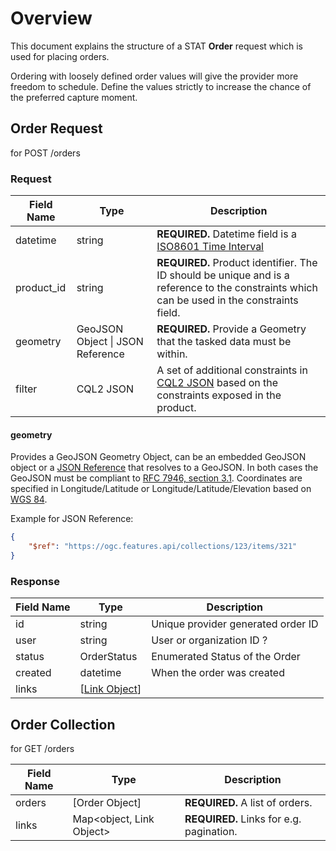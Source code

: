 # Overview

This document explains the structure of a STAT **Order** request which is used for placing orders. 

Ordering with loosely defined order values will give the provider more freedom to schedule. Define the values strictly to increase the chance of the preferred capture moment.

## Order Request

for POST /orders

### Request
| Field Name | Type                             | Description                                                  |
| ---------- | -------------------------------- | ------------------------------------------------------------ |
| datetime   | string                           | **REQUIRED.** Datetime field is a [ISO8601 Time Interval](https://en.wikipedia.org/wiki/ISO_8601#Time_intervals) |
| product_id | string                           | **REQUIRED.** Product identifier. The ID should be unique and is a reference to the constraints which can be used in the constraints field. |
| geometry   | GeoJSON Object \| JSON Reference | **REQUIRED.** Provide a Geometry that the tasked data must be within. |
| filter     | CQL2 JSON                        | A set of additional constraints in [CQL2 JSON](https://docs.ogc.org/DRAFTS/21-065.html) based on the constraints exposed in the product. |

#### geometry

Provides a GeoJSON Geometry Object, can be an embedded GeoJSON object or a [JSON Reference](https://json-spec.readthedocs.io/reference.html) that resolves to a GeoJSON. In both cases the GeoJSON must be compliant to [RFC 7946, section 3.1](https://tools.ietf.org/html/rfc7946#section-3.1). Coordinates are specified in Longitude/Latitude or Longitude/Latitude/Elevation based on [WGS 84](http://www.opengis.net/def/crs/OGC/1.3/CRS84).

Example for JSON Reference:
```json
{
    "$ref": "https://ogc.features.api/collections/123/items/321"
}
```

### Response
| Field Name | Type                                                         | Description                        |
| ---------- | ------------------------------------------------------------ | ---------------------------------- |
| id         | string                                                       | Unique provider generated order ID |
| user       | string                                                       | User or organization ID ?          |
| status     | OrderStatus                                                  | Enumerated Status of the Order     |
| created    | datetime                                                     | When the order was created         |
| links      | \[[Link Object](https://github.com/radiantearth/stac-spec/blob/master/item-spec/item-spec.md#link-object)\] |                                    |

## Order Collection

for GET /orders

| Field Name | Type                      | Description                              |
| ---------- | ------------------------- | ---------------------------------------- |
| orders     | \[Order Object\]          | **REQUIRED.** A list of orders.          |
| links      | Map\<object, Link Object> | **REQUIRED.** Links for e.g. pagination. |
